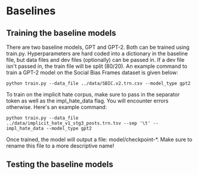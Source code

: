 # Baselines

## Training the baseline models

There are two baseline models, GPT and GPT-2. Both can be trained using train.py. Hyperparameters are hard coded into a dictionary in the baseline file, 
but data files and dev files (optionally) can be passed in. If a dev file isn't passed in, the train file will be split (80/20). An example command to 
train a GPT-2 model on the Social Bias Frames dataset is given below:

```
python train.py --data_file ../data/SBIC.v2.trn.csv --model_type gpt2
```

To train on the implicit hate corpus, make sure to pass in the separator token as well as the impl_hate_data flag. You will encounter errors otherwise. 
Here's an example command:

```
python train.py --data_file ../data/implicit_hate_v1_stg3_posts.trn.tsv --sep '\t' --impl_hate_data --model_type gpt2
```

Once trained, the model will output a file: model/checkpoint-*. Make sure to rename this file to a more descriptive name!

## Testing the baseline models

